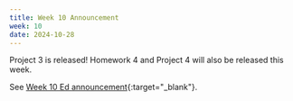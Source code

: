 ```yaml
---
title: Week 10 Announcement
week: 10
date: 2024-10-28
---
```


Project 3 is released! Homework 4 and Project 4 will also be released this week.

See [Week 10 Ed announcement](https://edstem.org/us/courses/63937/discussion/5595813){:target="\_blank"}.
